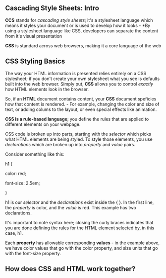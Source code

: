 ## Cascading Style Sheets: Intro

**CCS** stands for *cascading style sheets*; it's a stylesheet language which means it styles your document or is used to develop how it looks
    - *By using a stylesheet language like CSS, developers can separate the content from it's visual presentation

**CSS** is standard across web browsers, making it a core language of the web

## CSS Styling Basics 

The way your HTML information is presented relies entirely on a CSS stylesheet; if you don't create your own stylesheet what you see is defaults built into the web browser. 
Simply put, **CSS** allows you to control *exactly* how HTML elements look in the browser. 

So, if an **HTML** document contains content, your **CSS** document speficies how that content is rendered. 
     - For example, changing the color and size of text, or adding colums to the layout, or even special effects like animation. 

**CSS is a rule-based language**; you define the rules that are applied to different elements on your webpage. 

CSS code is broken up into parts, starting with the *selector* which picks what HTML elements are being styled. To style those elements, you use *declarations* which are broken up into *property* and *value* pairs. 

Consider something like this: 


h1 {

color: red;

font-size: 2.5em;

}


h1 is our *selector* and the *declarations* exist inside the { }. In the first line, the *property* is color, and the *value* is red. This example has two declarations.

It's important to note syntax here; closing the curly braces indicates that you are done defining the rules for the HTML element selected by, in this case, h1. 

Each **property** has allowable corresponding **values**
    - in the example above, we have color values that go with the color property, and size units that go with the font-size property. 


## How does CSS and HTML work together?
